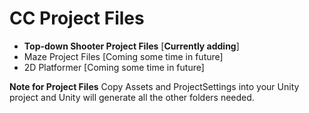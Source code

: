 # CC Project Files
- **Top-down Shooter Project Files** [**Currently adding**]
- Maze Project Files [Coming some time in future]
- 2D Platformer [Coming some time in future]

**Note for Project Files**
Copy Assets and ProjectSettings into your Unity project and Unity will generate all the other folders needed.

